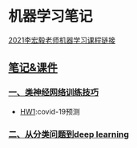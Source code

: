 # 机器学习笔记
[2021李宏毅老师机器学习课程链接](https://www.youtube.com/playlist?list=PLJV_el3uVTsMhtt7_Y6sgTHGHp1Vb2P2J)  

## [笔记&课件](http://speech.ee.ntu.edu.tw/~tlkagk/courses_ML20.html)  
### [ 一、类神经网络训练技巧](https://github.com/zaoshangqichuang/MLnotes/blob/main/1_%E7%B1%BB%E7%A5%9E%E7%BB%8F%E7%BD%91%E7%BB%9C%E8%AE%AD%E7%BB%83%E4%B8%8D%E8%B5%B7%E6%9D%A5%E6%80%8E%E4%B9%88%E5%8A%9E.md) 
* [HW1](https://github.com/zaoshangqichuang/MLnotes/blob/main/HW1-covid%E9%A2%84%E6%B5%8B.ipynb):covid-19预测
### [二、从分类问题到deep learning](https://github.com/zaoshangqichuang/MLnotes/blob/main/2_%E5%88%86%E7%B1%BB%E9%97%AE%E9%A2%98.md)
